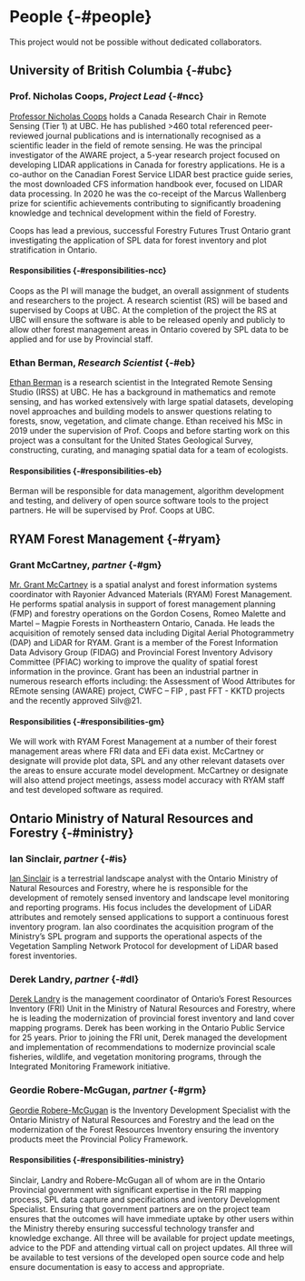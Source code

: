 # People {-#people}

This project would not be possible without dedicated collaborators.

## University of British Columbia {-#ubc}

### Prof. Nicholas Coops, *Project Lead* {-#ncc}

[Professor Nicholas Coops](https://forestry.ubc.ca/faculty-profile/nicholas-coops/) holds a Canada Research Chair in Remote Sensing (Tier 1) at UBC. He has published >460 total referenced peer-reviewed journal publications and is internationally recognised as a scientific leader in the field of remote sensing. He was the principal investigator of the AWARE project, a 5-year research project focused on developing LIDAR applications in Canada for forestry applications. He is a co-author on the Canadian Forest Service LIDAR best practice guide series, the most downloaded CFS information handbook ever, focused on LIDAR data processing. In 2020 he was the co-receipt of the Marcus Wallenberg prize for scientific achievements contributing to significantly broadening knowledge and technical development within the field of Forestry.

Coops has lead a previous, successful Forestry Futures Trust Ontario grant investigating the application of SPL data for forest inventory and plot stratification in Ontario. 

#### Responsibilities {-#responsibilities-ncc}

Coops as the PI will manage the budget, an overall assignment of students and researchers to the project. A research scientist (RS) will be based and supervised by Coops at UBC. At the completion of the project the RS at UBC will ensure the software is able to be released openly and publicly to allow other forest management areas in Ontario covered by SPL data to be applied and for use by Provincial staff.

### Ethan Berman, *Research Scientist* {-#eb}

[Ethan Berman](linkedin.com/in/ethan-berman) is a research scientist in the Integrated Remote Sensing Studio (IRSS) at UBC. He has a background in mathematics and remote sensing, and has worked extensively with large spatial datasets, developing novel approaches and building models to answer questions relating to forests, snow, vegetation, and climate change. Ethan received his MSc in 2019 under the supervision of Prof. Coops and before starting work on this project was a consultant for the United States Geological Survey, constructing, curating, and managing spatial data for a team of ecologists. 

#### Responsibilities {-#responsibilities-eb}

Berman will be responsible for data management, algorithm development and testing, and delivery of open source software tools to the project partners. He will be supervised by Prof. Coops at UBC.

## RYAM Forest Management {-#ryam}

### Grant McCartney, *partner* {-#gm}

[Mr. Grant McCartney](https://ca.linkedin.com/in/grantmccartneygis) is a spatial analyst and forest information systems coordinator with Rayonier Advanced Materials (RYAM) Forest Management. He performs spatial analysis in support of forest management planning (FMP) and forestry operations on the Gordon Cosens, Romeo Malette and Martel – Magpie Forests in Northeastern Ontario, Canada. He leads the acquisition of remotely sensed data including Digital Aerial Photogrammetry (DAP) and LiDAR for RYAM. Grant is a member of the Forest Information Data Advisory Group (FIDAG) and Provincial Forest Inventory Advisory Committee (PFIAC) working to improve the quality of spatial forest information in the province. Grant has been an industrial partner in numerous research efforts including: the Assessment of Wood Attributes for REmote sensing (AWARE) project, CWFC – FIP , past FFT - KKTD projects and the recently approved Silv@21.

#### Responsibilities {-#responsibilities-gm}

We will work with RYAM Forest Management at a number of their forest management areas where FRI data and EFi data exist. McCartney or designate will provide plot data, SPL and any other relevant datasets over the areas to ensure accurate model development. McCartney or designate will also attend project meetings, assess model accuracy with RYAM staff and test developed software as required. 

## Ontario Ministry of Natural Resources and Forestry {-#ministry}

### Ian Sinclair, *partner* {-#is}

[Ian Sinclair](linkedin.com/in/ian-sinclair-984929a4) is a terrestrial landscape analyst with the Ontario Ministry of Natural Resources and Forestry, where he is responsible for the development of remotely sensed inventory and landscape level monitoring and reporting programs. His focus includes the development of LiDAR attributes and remotely sensed applications to support a continuous forest inventory program. Ian also coordinates the acquisition program of the Ministry’s SPL program and supports the operational aspects of the Vegetation Sampling Network Protocol for development of LiDAR based forest inventories.

### Derek Landry, *partner* {-#dl}

[Derek Landry](linkedin.com/in/derek-landry-4a860b212) is the management coordinator of Ontario’s Forest Resources Inventory (FRI) Unit in the Ministry of Natural Resources and Forestry, where he is leading the modernization of provincial forest inventory and land cover mapping programs. Derek has been working in the Ontario Public Service for 25 years. Prior to joining the FRI unit, Derek managed the development and implementation of recommendations to modernize provincial scale fisheries, wildlife, and vegetation monitoring programs, through the Integrated Monitoring Framework initiative.

### Geordie Robere-McGugan, *partner* {-#grm}

[Geordie Robere-McGugan](linkedin.com/in/geordie-robere-mcgugan-b5b6aa3) is the Inventory Development Specialist with the Ontario Ministry of Natural Resources and Forestry and the lead on the modernization of the Forest Resources Inventory ensuring the inventory products meet the Provincial Policy Framework. 

#### Responsibilities {-#responsibilities-ministry}

Sinclair, Landry and Robere-McGugan all of whom are in the Ontario Provincial government with significant expertise in the FRI mapping process, SPL data capture and specifications and iventory Development Specialist. Ensuring that government partners are on the project team ensures that the outcomes will have immediate uptake by other users within the Ministry thereby ensuring successful technology transfer and knowledge exchange. All three will be available for project update meetings, advice to the PDF and attending virtual call on project updates. All three will be available to test versions of the developed open source code and help ensure documentation is easy to access and appropriate. 
